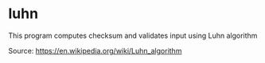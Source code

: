 # luhn

This program computes checksum and validates input using Luhn algorithm

Source: https://en.wikipedia.org/wiki/Luhn_algorithm
